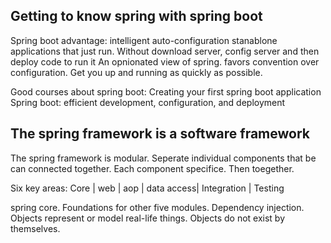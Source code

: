 ## Getting to know spring with spring boot
Spring boot advantage:
intelligent auto-configuration
stanablone applications that just run. Without download server, config server and then deploy code to run it
An opnionated view of spring. favors convention over configuration. Get you up and running as quickly as possible.

Good courses about spring boot:
Creating your first spring boot application 
Spring boot: efficient development, configuration, and deployment

## The spring framework is a software framework
The spring framework is modular. Seperate individual components that be can connected together. Each component specifice. Then toegether.

Six key areas:
Core | web | aop | data access| Integration | Testing

spring core. Foundations for other five modules.
Dependency injection. Objects represent or model real-life things. Objects do not exist by themselves.
